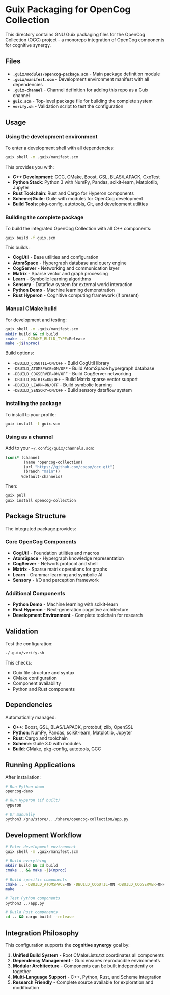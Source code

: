 # Guix Packaging for OpenCog Collection

This directory contains GNU Guix packaging files for the OpenCog Collection (OCC) project - a monorepo integration of OpenCog components for cognitive synergy.

## Files

- **`.guix/modules/opencog-package.scm`** - Main package definition module
- **`.guix/manifest.scm`** - Development environment manifest with all dependencies
- **`.guix-channel`** - Channel definition for adding this repo as a Guix channel
- **`guix.scm`** - Top-level package file for building the complete system
- **`verify.sh`** - Validation script to test the configuration

## Usage

### Using the development environment

To enter a development shell with all dependencies:

```bash
guix shell -m .guix/manifest.scm
```

This provides you with:
- **C++ Development**: GCC, CMake, Boost, GSL, BLAS/LAPACK, CxxTest
- **Python Stack**: Python 3 with NumPy, Pandas, scikit-learn, Matplotlib, Jupyter
- **Rust Toolchain**: Rust and Cargo for Hyperon components
- **Scheme/Guile**: Guile with modules for OpenCog development
- **Build Tools**: pkg-config, autotools, Git, and development utilities

### Building the complete package

To build the integrated OpenCog Collection with all C++ components:

```bash
guix build -f guix.scm
```

This builds:
- **CogUtil** - Base utilities and configuration
- **AtomSpace** - Hypergraph database and query engine
- **CogServer** - Networking and communication layer
- **Matrix** - Sparse vector and graph processing
- **Learn** - Symbolic learning algorithms
- **Sensory** - Dataflow system for external world interaction
- **Python Demo** - Machine learning demonstration
- **Rust Hyperon** - Cognitive computing framework (if present)

### Manual CMake build

For development and testing:

```bash
guix shell -m .guix/manifest.scm
mkdir build && cd build
cmake .. -DCMAKE_BUILD_TYPE=Release
make -j$(nproc)
```

Build options:
- `-DBUILD_COGUTIL=ON/OFF` - Build CogUtil library
- `-DBUILD_ATOMSPACE=ON/OFF` - Build AtomSpace hypergraph database
- `-DBUILD_COGSERVER=ON/OFF` - Build CogServer networking
- `-DBUILD_MATRIX=ON/OFF` - Build Matrix sparse vector support
- `-DBUILD_LEARN=ON/OFF` - Build symbolic learning
- `-DBUILD_SENSORY=ON/OFF` - Build sensory dataflow system

### Installing the package

To install to your profile:

```bash
guix install -f guix.scm
```

### Using as a channel

Add to your `~/.config/guix/channels.scm`:

```scheme
(cons* (channel
        (name 'opencog-collection)
        (url "https://github.com/cogpy/occ.git")
        (branch "main"))
       %default-channels)
```

Then:

```bash
guix pull
guix install opencog-collection
```

## Package Structure

The integrated package provides:

### Core OpenCog Components
- **CogUtil** - Foundation utilities and macros
- **AtomSpace** - Hypergraph knowledge representation
- **CogServer** - Network protocol and shell
- **Matrix** - Sparse matrix operations for graphs
- **Learn** - Grammar learning and symbolic AI
- **Sensory** - I/O and perception framework

### Additional Components
- **Python Demo** - Machine learning with scikit-learn
- **Rust Hyperon** - Next-generation cognitive architecture
- **Development Environment** - Complete toolchain for research

## Validation

Test the configuration:

```bash
./.guix/verify.sh
```

This checks:
- Guix file structure and syntax
- CMake configuration
- Component availability
- Python and Rust components

## Dependencies

Automatically managed:
- **C++**: Boost, GSL, BLAS/LAPACK, protobuf, zlib, OpenSSL
- **Python**: NumPy, Pandas, scikit-learn, Matplotlib, Jupyter
- **Rust**: Cargo and toolchain
- **Scheme**: Guile 3.0 with modules
- **Build**: CMake, pkg-config, autotools, GCC

## Running Applications

After installation:

```bash
# Run Python demo
opencog-demo

# Run Hyperon (if built)
hyperon

# Or manually
python3 /gnu/store/.../share/opencog-collection/app.py
```

## Development Workflow

```bash
# Enter development environment
guix shell -m .guix/manifest.scm

# Build everything
mkdir build && cd build
cmake .. && make -j$(nproc)

# Build specific components
cmake .. -DBUILD_ATOMSPACE=ON -DBUILD_COGUTIL=ON -DBUILD_COGSERVER=OFF
make

# Test Python components
python3 ../app.py

# Build Rust components
cd .. && cargo build --release
```

## Integration Philosophy

This configuration supports the **cognitive synergy** goal by:

1. **Unified Build System** - Root CMakeLists.txt coordinates all components
2. **Dependency Management** - Guix ensures reproducible environments
3. **Modular Architecture** - Components can be built independently or together
4. **Multi-Language Support** - C++, Python, Rust, and Scheme integration
5. **Research Friendly** - Complete source available for exploration and modification